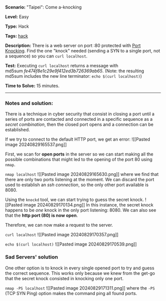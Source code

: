 **Scenario:** "Taipei": Come a-knocking

**Level:** Easy

**Type:** Hack

**Tags:** [hack](https://sadservers.com/tag/hack)  

**Description:** There is a web server on port :80 protected with [Port Knocking](https://en.wikipedia.org/wiki/Port_knocking). Find the one "knock" needed (sending a SYN to a single port, not a sequence) so you can `curl localhost`.

**Test:** Executing `curl localhost` returns a message with md5sum _fe474f8e1c29e9f412ed3b726369ab65_. (Note: the resulting md5sum includes the new line terminator: `echo $(curl localhost)`)

**Time to Solve:** 15 minutes.

---
### Notes and solution:
There is a technique in cyber security that consist in closing a port until a series of ports are contacted and connected in a specific sequence as a _secret combination_, then the closed port opens and a connection can be established.

If we try to connect to the default HTTP port, we get an error:
![[Pasted image 20240829165537.png]]

First, we scan for **open ports** in the server so we can start making all the possible combinations that might led to the opening of the port 80 using `nmap`.

`nmap localhost`
![[Pasted image 20240829165630.png]]
where we find that there are only two ports listening at the moment. We can discard the port used to establish an _ssh connection_, so the only other port available is 8080.

Using the `knockd` tool, we can start trying to guess the secret knock.
![[Pasted image 20240829170134.png]]
In this instance, the secret knock happens to be _one_ knock in the only port listening: 8080.
We can also see that the **http port (80) is now open**.

Therefore, we can now make a request to the server.

`curl localhost`
![[Pasted image 20240829170357.png]]

`echo $(curl localhost)`
![[Pasted image 20240829170539.png]]

### Sad Servers' solution
One other option is to knock in every single opened port to try and guess the correct sequence. This works only because we knew from the get-go that the secret knock consisted in knocking only one port.

`nmap -PS localhost`
![[Pasted image 20240829171311.png]]
where the `-PS` (TCP SYN Ping) option makes the command ping all found ports.